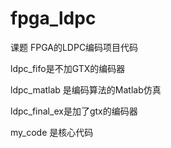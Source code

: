 # fpga_ldpc
课题 FPGA的LDPC编码项目代码

ldpc_fifo是不加GTX的编码器

ldpc_matlab 是编码算法的Matlab仿真

ldpc_final_ex是加了gtx的编码器

my_code 是核心代码
